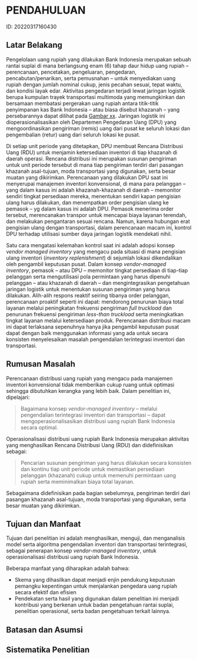 # PENDAHULUAN

ID: 20220317160430

## Latar Belakang

<!-- Tinjauan Sistem -->

Pengelolaan uang rupiah yang dilakukan Bank Indonesia merupakan sebuah rantai suplai di mana berlangsung enam (6) tahap daur hidup uang rupiah – perencanaan, pencetakan, pengeluaran, pengedaran, pencabutan/penarikan, serta pemusnahan – untuk menyediakan uang rupiah dengan jumlah nominal cukup, jenis pecahan sesuai, tepat waktu, dan kondisi layak edar. Aktivitas pengedaran terjadi lewat jaringan logistik berupa kumpulan trayek transportasi multimoda yang memungkinkan dan bersamaan membatasi pergerakan uang rupiah antara titik-titik penyimpanan kas Bank Indonesia – atau biasa disebut khazanah – yang persebarannya dapat dilihat pada [Gambar xx](.). Jaringan logistik ini dioperasionalisasikan oleh Departemen Pengedaran Uang (DPU) yang mengoordinasikan pengiriman (remis) uang dari pusat ke seluruh lokasi dan pengembalian (retur) uang dari seluruh lokasi ke pusat.

<!-- Proses Perencanaan -->

Di setiap unit periode yang ditetapkan, DPU membuat Rencana Distribusi Uang (RDU) untuk menjamin ketersediaan inventori di tiap khazanah di daerah operasi. Rencana distribusi ini merupakan susunan pengiriman untuk unit periode tersebut di mana tiap pengiriman terdiri dari pasangan khazanah asal-tujuan, moda transportasi yang digunakan, serta besar muatan yang dikirimkan. Perencanaan yang dilakukan DPU saat ini menyerupai manajemen inventori konvensional, di mana para pelanggan – yang dalam kasus ini adalah khazanah-khazanah di daerah – memonitor sendiri tingkat persediaan mereka, menentukan sendiri kapan pengisian ulang harus dilakukan, dan menempatkan order pengisian ulang ke pemasok – yg dalam kasus ini adalah DPU. Pemasok menerima order tersebut, merencanakan transpor untuk mencapai biaya layanan terendah, dan melakukan pengantaran sesuai rencana. Namun, karena hubungan erat pengisian ulang dengan transportasi, dalam perencanaan macam ini, kontrol DPU terhadap utilisasi sumber daya jaringan logistik mendekati nihil.

<!-- Antitesis -->

Satu cara mengatasi kelemahan kontrol saat ini adalah adopsi konsep _vendor managed inventory_ yang mengacu pada situasi di mana pengisian ulang inventori (_inventory replenishment_) di sejumlah lokasi dikendalikan oleh pengambil keputusan pusat. Dalam konsep _vendor-managed inventory_, pemasok – atau DPU – memonitor tingkat persediaan di tiap-tiap pelanggan serta mengutilisasi pola permintaan yang harus dipenuhi pelanggan – atau khazanah di daerah – dan mengintegrasikan pengetahuan jaringan logistik untuk menentukan susunan pengiriman yang harus dilakukan. Alih-alih respons reaktif seiring tibanya order pelanggan, perencanaan proaktif seperti ini dapat: mendorong penurunan biaya total layanan melalui peningkatan frekuensi pengiriman _full truckload_ dan penurunan frekuensi pengiriman _less-than truckload_ serta  meningkatkan tingkat layanan melalui ketersediaan produk. Perencanaan distribusi macam ini dapat terlaksana sepenuhnya hanya jika pengambil keputusan pusat dapat dengan baik menggunakan informasi yang ada untuk secara konsisten menyelesaikan masalah pengendalian terintegrasi inventori dan transportasi.

## Rumusan Masalah

Perencanaan distribusi uang rupiah yang mengacu pada manajemen inventori konvensional tidak memberikan cukup ruang untuk optimasi sehingga dibutuhkan kerangka yang lebih baik. Dalam penelitian ini, dipelajari:

> Bagaimana konsep _vendor-managed inventory_ – melalui pengendalian terintegrasi inventori dan transportasi – dapat mengoperasionalisasikan distribusi uang rupiah Bank Indonesia secara optimal.

Operasionalisasi distribusi uang rupiah Bank Indonesia merupakan aktivitas yang menghasilkan Rencana Distribusi Uang (RDU) dan didefinisikan sebagai:

> Pencarian susunan pengiriman yang harus dilakukan secara konsisten dan kontinu tiap unit periode untuk memastikan persediaan pelanggan (khazanah) cukup untuk memenuhi permintaan uang rupiah serta meminimalkan biaya total layanan.

Sebagaimana didefinisikan pada bagian sebelumnya, pengiriman terdiri dari pasangan khazanah asal-tujuan, moda transportasi yang digunakan, serta besar muatan yang dikirimkan.

## Tujuan dan Manfaat

Tujuan dari penelitian ini adalah menghasilkan, menguji, dan menganalisis model serta algoritma pengendalian inventori dan transportasi terintegrasi, sebagai penerapan konsep _vendor-managed inventory_, untuk operasionalisasi distribusi uang rupiah Bank Indonesia.

Beberapa manfaat yang diharapkan adalah bahwa:

- Skema yang dihasilkan dapat menjadi enjin pendukung keputusan pemangku kepentingan untuk menjalankan pengedara uang rupiah secara efektif dan efisien
- Pendekatan serta hasil yang digunakan dalam penelitian ini menjadi kontribusi yang berkenan untuk badan pengetahuan rantai suplai, penelitian operasional, serta badan pengetahuan terkait lainnya.

## Batasan dan Asumsi

## Sistematika Penelitian
